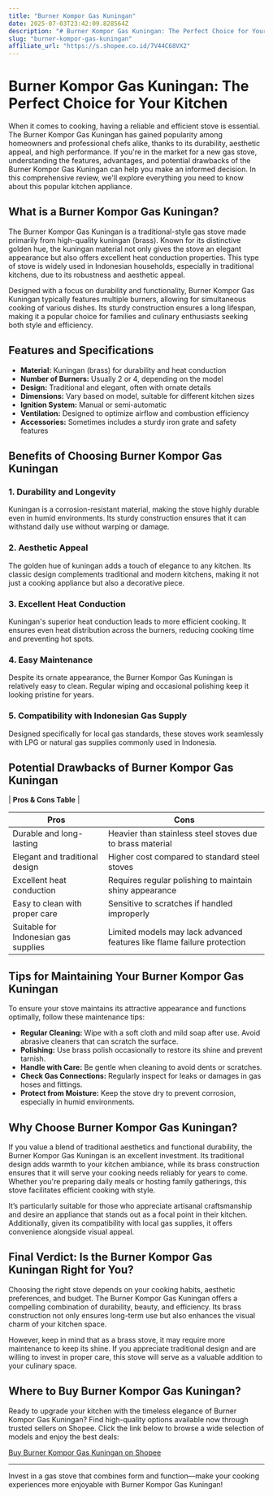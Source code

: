 ```yaml
---
title: "Burner Kompor Gas Kuningan"
date: 2025-07-03T23:42:09.828564Z
description: "# Burner Kompor Gas Kuningan: The Perfect Choice for Your Kitchen..."
slug: "burner-kompor-gas-kuningan"
affiliate_url: "https://s.shopee.co.id/7V44C68VX2"
---
```

# Burner Kompor Gas Kuningan: The Perfect Choice for Your Kitchen

When it comes to cooking, having a reliable and efficient stove is essential. The Burner Kompor Gas Kuningan has gained popularity among homeowners and professional chefs alike, thanks to its durability, aesthetic appeal, and high performance. If you're in the market for a new gas stove, understanding the features, advantages, and potential drawbacks of the Burner Kompor Gas Kuningan can help you make an informed decision. In this comprehensive review, we'll explore everything you need to know about this popular kitchen appliance.

## What is a Burner Kompor Gas Kuningan?

The Burner Kompor Gas Kuningan is a traditional-style gas stove made primarily from high-quality kuningan (brass). Known for its distinctive golden hue, the kuningan material not only gives the stove an elegant appearance but also offers excellent heat conduction properties. This type of stove is widely used in Indonesian households, especially in traditional kitchens, due to its robustness and aesthetic appeal.

Designed with a focus on durability and functionality, Burner Kompor Gas Kuningan typically features multiple burners, allowing for simultaneous cooking of various dishes. Its sturdy construction ensures a long lifespan, making it a popular choice for families and culinary enthusiasts seeking both style and efficiency.

## Features and Specifications

- **Material:** Kuningan (brass) for durability and heat conduction
- **Number of Burners:** Usually 2 or 4, depending on the model
- **Design:** Traditional and elegant, often with ornate details
- **Dimensions:** Vary based on model, suitable for different kitchen sizes
- **Ignition System:** Manual or semi-automatic
- **Ventilation:** Designed to optimize airflow and combustion efficiency
- **Accessories:** Sometimes includes a sturdy iron grate and safety features

## Benefits of Choosing Burner Kompor Gas Kuningan

### 1. Durability and Longevity

Kuningan is a corrosion-resistant material, making the stove highly durable even in humid environments. Its sturdy construction ensures that it can withstand daily use without warping or damage.

### 2. Aesthetic Appeal

The golden hue of kuningan adds a touch of elegance to any kitchen. Its classic design complements traditional and modern kitchens, making it not just a cooking appliance but also a decorative piece.

### 3. Excellent Heat Conduction

Kuningan's superior heat conduction leads to more efficient cooking. It ensures even heat distribution across the burners, reducing cooking time and preventing hot spots.

### 4. Easy Maintenance

Despite its ornate appearance, the Burner Kompor Gas Kuningan is relatively easy to clean. Regular wiping and occasional polishing keep it looking pristine for years.

### 5. Compatibility with Indonesian Gas Supply

Designed specifically for local gas standards, these stoves work seamlessly with LPG or natural gas supplies commonly used in Indonesia.

## Potential Drawbacks of Burner Kompor Gas Kuningan

| **Pros & Cons Table** |

| Pros | Cons |
|---------|---------|
| Durable and long-lasting | Heavier than stainless steel stoves due to brass material |
| Elegant and traditional design | Higher cost compared to standard steel stoves |
| Excellent heat conduction | Requires regular polishing to maintain shiny appearance |
| Easy to clean with proper care | Sensitive to scratches if handled improperly |
| Suitable for Indonesian gas supplies | Limited models may lack advanced features like flame failure protection |

## Tips for Maintaining Your Burner Kompor Gas Kuningan

To ensure your stove maintains its attractive appearance and functions optimally, follow these maintenance tips:

- **Regular Cleaning:** Wipe with a soft cloth and mild soap after use. Avoid abrasive cleaners that can scratch the surface.
- **Polishing:** Use brass polish occasionally to restore its shine and prevent tarnish.
- **Handle with Care:** Be gentle when cleaning to avoid dents or scratches.
- **Check Gas Connections:** Regularly inspect for leaks or damages in gas hoses and fittings.
- **Protect from Moisture:** Keep the stove dry to prevent corrosion, especially in humid environments.

## Why Choose Burner Kompor Gas Kuningan?

If you value a blend of traditional aesthetics and functional durability, the Burner Kompor Gas Kuningan is an excellent investment. Its traditional design adds warmth to your kitchen ambiance, while its brass construction ensures that it will serve your cooking needs reliably for years to come. Whether you're preparing daily meals or hosting family gatherings, this stove facilitates efficient cooking with style.

It’s particularly suitable for those who appreciate artisanal craftsmanship and desire an appliance that stands out as a focal point in their kitchen. Additionally, given its compatibility with local gas supplies, it offers convenience alongside visual appeal.

## Final Verdict: Is the Burner Kompor Gas Kuningan Right for You?

Choosing the right stove depends on your cooking habits, aesthetic preferences, and budget. The Burner Kompor Gas Kuningan offers a compelling combination of durability, beauty, and efficiency. Its brass construction not only ensures long-term use but also enhances the visual charm of your kitchen space.

However, keep in mind that as a brass stove, it may require more maintenance to keep its shine. If you appreciate traditional design and are willing to invest in proper care, this stove will serve as a valuable addition to your culinary space.

## Where to Buy Burner Kompor Gas Kuningan?

Ready to upgrade your kitchen with the timeless elegance of Burner Kompor Gas Kuningan? Find high-quality options available now through trusted sellers on Shopee. Click the link below to browse a wide selection of models and enjoy the best deals:

[Buy Burner Kompor Gas Kuningan on Shopee](https://s.shopee.co.id/7V44C68VX2)

---

Invest in a gas stove that combines form and function—make your cooking experiences more enjoyable with Burner Kompor Gas Kuningan!
